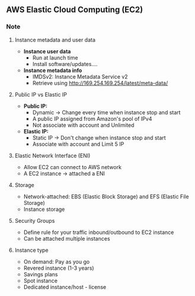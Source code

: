 ## AWS Elastic Cloud Computing (EC2)

### Note

1. Instance metadata and user data

   - **Instance user data**
     - Run at launch time
     - Install software/updates....
   - **Instance metadata info**
     - IMDSv2: Instance Metadata Service v2
     - Retrieve using http://169.254.169.254/latest/meta-data/

2. Public IP vs Elastic IP

   - **Public IP:**
     - Dynamic -> Change every time when instance stop and start
     - A public IP assigned from Amazon's pool of IPv4
     - Not associate with account and Unlimited
   - **Elastic IP:**
     - Static IP -> Don't change when instance stop and start
     - Associate with account and Limit 5 IP

3. Elastic Network Interface (ENI)

   - Allow EC2 can connect to AWS network
   - A EC2 instance -> attached a ENI

4. Storage

   - Network-attached: EBS (Elastic Block Storage) and EFS (Elastic File Storage)
   - Instance storage

5. Security Groups

   - Define rule for your traffic inbound/outbound to EC2 instance
   - Can be attached multiple instances

6. Instance type

   - On demand: Pay as you go
   - Revered instance (1-3 years)
   - Savings plans
   - Spot instance
   - Dedicated instance/host - license
